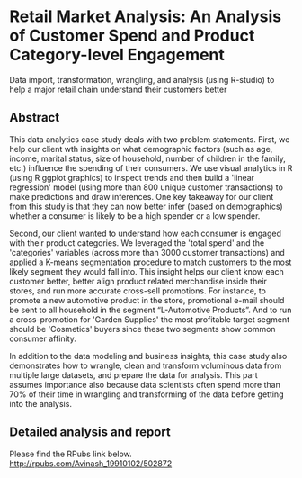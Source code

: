 # Retail Market Analysis: An Analysis of Customer Spend and Product Category-level Engagement
Data import, transformation, wrangling, and analysis (using R-studio) to help a major retail chain understand their customers better

## Abstract
This data analytics case study deals with two problem statements. First, we help our client wth insights on what demographic factors (such as age, income, marital status, size of household, number of children in the family, etc.) influence the spending of their consumers. We use visual analytics in R (using R ggplot graphics) to inspect trends and then build a 'linear regression' model (using more than 800 unique customer transactions) to make predictions and draw inferences. One key takeaway for our client from this study is that they can now better infer (based on demographics) whether a consumer is likely to be a high spender or a low spender. 

Second, our client wanted to understand how each consumer is engaged with their product categories. We leveraged the 'total spend' and the 'categories' variables (across more than 3000 customer transactions) and applied a K-means segmentation procedure to match customers to the most likely segment they would fall into. This insight helps our client know each customer better, better align product related merchandise inside their stores, and run more accurate cross-sell promotions. For instance, to promote a new automotive product in the store, promotional e-mail should be sent to all household in the segment “L-Automotive Products”. And to run a cross-promotion for 'Garden Supplies' the most profitable target segment should be 'Cosmetics' buyers since these two segments show common consumer affinity. 

In addition to the data modeling and business insights, this case study also demonstrates how to wrangle, clean and transform voluminous data from multiple large datasets, and prepare the data for analysis. This part assumes importance also because data scientists often spend more than 70% of their time in wrangling and transforming of the data before getting into the analysis. 


## Detailed analysis and report

Please find the RPubs link below.
http://rpubs.com/Avinash_19910102/502872
